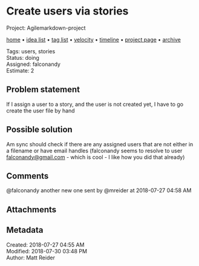 # Create users via stories

Project: Agilemarkdown-project

[home](../index.md) • [idea list](../ideas.md) • [tag list](../tags.md) • [velocity](../velocity.md) • [timeline](../timeline.md) • [project page](../agilemarkdown-project.md) • [archive](archive.md)

Tags: users, stories  
Status: doing  
Assigned: falconandy  
Estimate: 2  

## Problem statement

If I assign a user to a story, and the user is not created yet, I have to go create the user file by hand

## Possible solution

Am sync should check if there are any assigned users that are not either in a filename or have email handles (falconandy seems to resolve to user falconandy@gmail.com - which is cool - I like how you did that already)

## Comments

@falconandy another new one
sent by @mreider at 2018-07-27 04:58 AM

## Attachments

## Metadata

Created: 2018-07-27 04:55 AM  
Modified: 2018-07-30 03:48 PM  
Author: Matt Reider  

